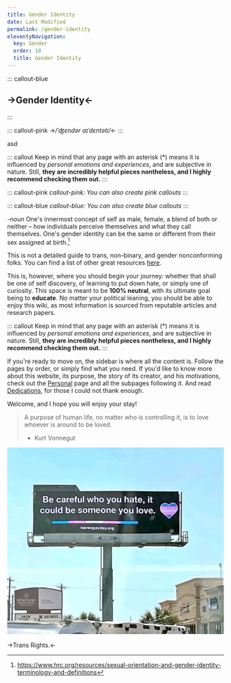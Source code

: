 ```yaml
---
title: Gender Identity
date: Last Modified 
permalink: /gender-identity
eleventyNavigation:
  key: Gender 
  order: 10
  title: Gender Identity
---
```


::: callout-blue
## ->Gender Identity<-
:::

::: callout-pink 
->*/ˈʤɛndər aɪˈdɛntəti/*<-
:::

asd

::: callout
Keep in mind that any page with an asterisk (\*) means it is influenced by *personal emotions and experiences*, and are subjective in nature. Still, **they are incredibly helpful pieces nontheless, and I highly recommend checking them out.**
:::

::: callout-pink 
*callout-pink: You can also create pink callouts*
:::

::: callout-blue
*callout-blue: You can also create blue callouts*
:::



*-noun*
One's innermost concept of self as male, female, a blend of both or neither – how individuals perceive themselves and what they call themselves. One's gender identity can be the same or different from their sex assigned at birth.[^1]







This is not a detailed guide to trans, non-binary, and gender nonconforming folks. You can find a list of other great resources [here](temp).

This is, however, where you should begin your journey: whether that shall be one of self discovery, of learning to put down hate, or simply one of curiosity. This space is meant to be **100% neutral**, with its ultimate goal being to **educate**. No matter your political leaning, you should be able to enjoy this wiki, as most information is sourced from reputable articles and research papers.

::: callout 
Keep in mind that any page with an asterisk (\*) means it is influenced by *personal emotions and experiences*, and are subjective in nature. Still, **they are incredibly helpful pieces nontheless, and I highly recommend checking them out.**
:::

If you're ready to move on, the sidebar is where all the content is. Follow the pages by order, or simply find what you need. If you'd like to know more about this website, its purpose, the story of its creator, and his motivations, check out the [Personal](/personal) page and all the subpages following it. And read [Dedications](/personal/dedications), for those I could not thank enough.

Welcome, and I hope you will enjoy your stay!

> A purpose of human life, no matter who is controlling it, is to love whoever is around to be loved. 
> - Kurt Vonnegut


![Trans Rights](/content/images/transrights.png)

->Trans Rights.<-

[^1]: https://www.hrc.org/resources/sexual-orientation-and-gender-identity-terminology-and-definitions






